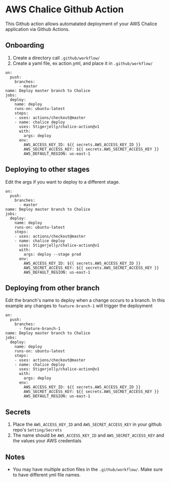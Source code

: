 # AWS Chalice Github Action

This Github action allows automatated deployment of your AWS Chalice application via Github Actions.

## Onboarding
1. Create a directory call `.github/workflow/`
1. Create a yaml file, ex action.yml, and place it in `.github/workflow/` 

```
on:
  push:
    branches:
      - master
name: Deploy master branch to Chalice
jobs:
  deploy:
    name: deploy
    runs-on: ubuntu-latest
    steps:
    - uses: actions/checkout@master
    - name: chalice deploy
      uses: 5tigerjelly/chalice-action@v1
      with:
        args: deploy
      env:
        AWS_ACCESS_KEY_ID: ${{ secrets.AWS_ACCESS_KEY_ID }}
        AWS_SECRET_ACCESS_KEY: ${{ secrets.AWS_SECRET_ACCESS_KEY }}
        AWS_DEFAULT_REGION: us-east-1
```

## Deploying to other stages
Edit the args if you want to deploy to a different stage.
```
on:
  push:
    branches:
      - master
name: Deploy master branch to Chalice
jobs:
  deploy:
    name: deploy
    runs-on: ubuntu-latest
    steps:
    - uses: actions/checkout@master
    - name: chalice deploy
      uses: 5tigerjelly/chalice-action@v1
      with:
        args: deploy --stage prod
      env:
        AWS_ACCESS_KEY_ID: ${{ secrets.AWS_ACCESS_KEY_ID }}
        AWS_SECRET_ACCESS_KEY: ${{ secrets.AWS_SECRET_ACCESS_KEY }}
        AWS_DEFAULT_REGION: us-east-1
```

## Deploying from other branch
Edit the branch's name to deploy when a change occurs to a branch.
In this example any changes to `feature-branch-1` will trigger the deployment
```
on:
  push:
    branches:
      - feature-branch-1
name: Deploy master branch to Chalice
jobs:
  deploy:
    name: deploy
    runs-on: ubuntu-latest
    steps:
    - uses: actions/checkout@master
    - name: chalice deploy
      uses: 5tigerjelly/chalice-action@v1
      with:
        args: deploy
      env:
        AWS_ACCESS_KEY_ID: ${{ secrets.AWS_ACCESS_KEY_ID }}
        AWS_SECRET_ACCESS_KEY: ${{ secrets.AWS_SECRET_ACCESS_KEY }}
        AWS_DEFAULT_REGION: us-east-1
```

## Secrets
1. Place the `AWS_ACCESS_KEY_ID` and `AWS_SECRET_ACCESS_KEY` in your github repo's `Setting/Secrets`
2. The name should be `AWS_ACCESS_KEY_ID` and `AWS_SECRET_ACCESS_KEY` and the values your AWS credentials

## Notes
* You may have multiple action files in the `.github/workflow/`. Make sure to have different yml file names.